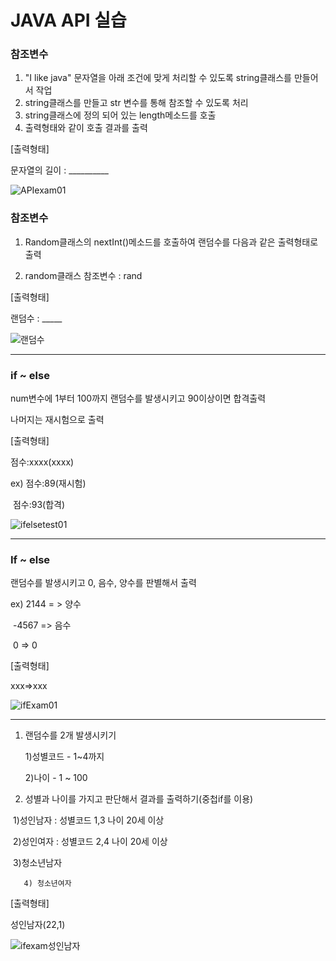 # JAVA API 실습



### 참조변수 

1. "I like java" 문자열을 아래 조건에 맞게 처리할 수 있도록 string클래스를 만들어서 작업
2. string클래스를 만들고 str 변수를 통해 참조할 수 있도록 처리
3. string클래스에 정의 되어 있는 length메소드를 호출
4. 출력형태와 같이 호출 결과를 출력

[출력형태]

문자열의 길이 : \__________



![APIexam01](https://user-images.githubusercontent.com/88473491/129175933-cc65181f-eaf5-4091-943c-55b5adb7ece5.png)











### 참조변수 





1. Random클래스의 nextInt()메소드를 호출하여 랜덤수를 다음과 같은 출력형태로 출력

2. random클래스 참조변수 : rand

[출력형태]

랜덤수 : \_____





![랜덤수](https://user-images.githubusercontent.com/88473491/129176765-90abdc18-824d-4a41-ad4b-a7374d47240a.png)



--------



### if ~ else 



num변수에 1부터 100까지 랜덤수를 발생시키고 90이상이면 합격출력

나머지는 재시험으로 출력

[출력형태]

점수:xxxx(xxxx)

ex) 점수:89(재시험)

​      점수:93(합격)



![ifelsetest01](https://user-images.githubusercontent.com/88473491/129176381-87ec1c26-1b37-4ebc-904f-071f30fec800.png)

-----------







### If ~ else



랜덤수를 발생시키고 0, 음수, 양수를 판별해서 출력

ex) 2144 = > 양수

​      -4567 => 음수

​         0     =>  0

[출력형태]

xxx=>xxx



![ifExam01](https://user-images.githubusercontent.com/88473491/129176454-6a607260-cada-42f8-8f2c-c8a6d96cf4e4.png)

------







1. 랜덤수를 2개 발생시키기

   1)성별코드 - 1~4까지 

   2)나이 - 1 ~ 100

2. 성별과 나이를 가지고 판단해서 결과를 출력하기(중첩if를 이용)

​        1)성인남자 : 성별코드 1,3 나이 20세 이상

​        2)성인여자 : 성별코드 2,4 나이 20세 이상

​        3)청소년남자

       4) 청소년여자

[출력형태]

성인남자(22,1)

![ifexam성인남자](https://user-images.githubusercontent.com/88473491/129176559-ec48fd57-111e-4606-ba85-87f10d4628fa.png)





